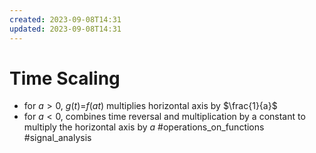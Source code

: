 ```yaml
---
created: 2023-09-08T14:31
updated: 2023-09-08T14:31
---
```

# Time Scaling
- for $a>0$, $g(t)\text{=}f(at)$ multiplies horizontal axis by $\frac{1}{a}$
- for $a<0\text{, combines time reversal and multiplication by a constant to multiply the horizontal axis by }a$
#operations_on_functions 
#signal_analysis 